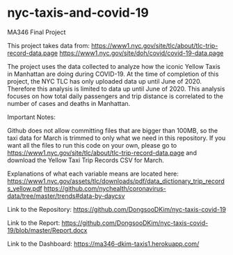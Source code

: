 # nyc-taxis-and-covid-19
 MA346 Final Project

This project takes data from:
https://www1.nyc.gov/site/tlc/about/tlc-trip-record-data.page
https://www1.nyc.gov/site/doh/covid/covid-19-data.page

The project uses the data collected to analyze how the iconic Yellow
Taxis in Manhattan are doing during COVID-19. At the time of
completion of this project, the NYC TLC has only uploaded data
up until June of 2020. Therefore this analysis is limited to data
up until June of 2020. This analysis focuses on how total daily
passengers and trip distance is correlated to the number of cases and
deaths in Manhattan.

Important Notes:

Github does not allow committing files that are bigger than 100MB, 
so the taxi data for March is trimmed to only what we need in this 
repository. If you want all the files to run this code on your own, 
please go to https://www1.nyc.gov/site/tlc/about/tlc-trip-record-data.page 
and download the Yellow Taxi Trip Records CSV for March.

Explanations of what each variable means are located here:
https://www1.nyc.gov/assets/tlc/downloads/pdf/data_dictionary_trip_records_yellow.pdf
https://github.com/nychealth/coronavirus-data/tree/master/trends#data-by-daycsv

Link to the Repository:
https://github.com/DongsooDKim/nyc-taxis-covid-19

Link to the Report:
https://github.com/DongsooDKim/nyc-taxis-covid-19/blob/master/Report.docx

Link to the Dashboard: https://ma346-dkim-taxis1.herokuapp.com/